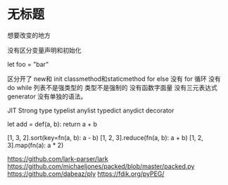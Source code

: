 # 无标题

<!--
ID: 9da41cdc-f925-45d5-beb7-03493debc3f6
Status: draft
Date: 2020-05-28T14:09:32
Modified: 2020-05-28T14:09:32
wp_id: 1228
-->

想要改变的地方

没有区分变量声明和初始化

let foo = "bar"

区分开了 new和 init
classmethod和staticmethod
for else
没有 for 循环
没有 do while
列表不是强类型的
类型不是强制的
没有函数字面量
没有三元表达式
generator 没有单独的语法。

JIT
Strong type
typelist anylist typedict anydict
decorator


let add = def(a, b): return a + b

[1, 3, 2].sort(key=fn(a, b): a - b)
[1, 2, 3].reduce(fn(a, b): a + b)
[1, 2, 3].map(fn(a): a * 2)


https://github.com/lark-parser/lark
https://github.com/michaeljones/packed/blob/master/packed.py
https://github.com/dabeaz/ply
https://fdik.org/pyPEG/

